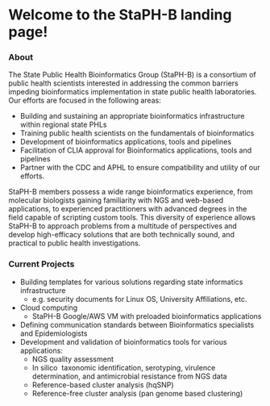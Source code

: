 
# Welcome to the StaPH-B landing page!

### About

The State Public Health Bioinformatics Group (StaPH-B) is a consortium of public health scientists interested in addressing the common barriers impeding bioinformatics implementation in state public health laboratories. Our efforts are focused in the following areas:

- Building and sustaining an appropriate bioinformatics infrastructure within regional state PHLs
- Training public health scientists on the fundamentals of bioinformatics
- Development of bioinformatics applications, tools and pipelines
- Facilitation of CLIA approval for Bioinformatics applications, tools and pipelines
- Partner with the CDC and APHL to ensure compatibility and utility of our efforts.

StaPH-B members possess a wide range bioinformatics experience, from molecular biologists gaining familiarity with NGS and web-based applications, to experienced practitioners with advanced degrees in the field capable of scripting custom tools. This diversity of experience allows StaPH-B to approach problems from a multitude of perspectives and develop high-efficacy solutions that are both technically sound, and practical to public health investigations.

### Current Projects
- Building templates for various solutions regarding state informatics infrastructure
  - e.g. security documents for Linux OS, University Affiliations, etc.
- Cloud computing
  - StaPH-B Google/AWS VM with preloaded bioinformatics applications
- Defining communication standards between Bioinformatics specialists and Epidemiologists
- Development and validation of bioinformatics tools for various applications:
  - NGS quality assessment
  - In silico ​ taxonomic identification, serotyping, virulence determination, and antimicrobial resistance from NGS data
  - Reference-based cluster analysis (hqSNP)
  - Reference-free cluster analysis (pan genome based clustering)

